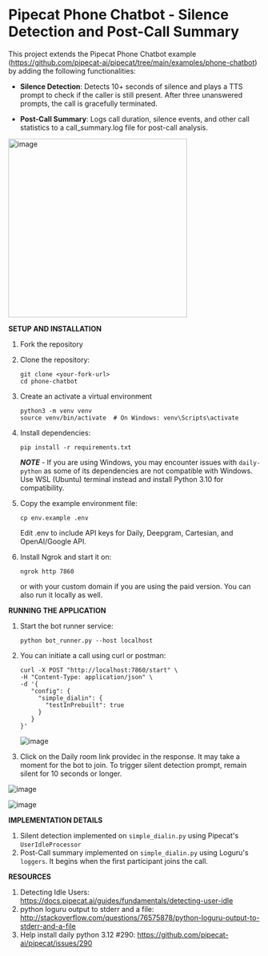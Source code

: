 # Pipecat Phone Chatbot - Silence Detection and Post-Call Summary

This project extends the Pipecat Phone Chatbot example (https://github.com/pipecat-ai/pipecat/tree/main/examples/phone-chatbot) by adding the following functionalities:

* **Silence Detection**: Detects 10+ seconds of silence and plays a TTS prompt to check if the caller is still present. After three unanswered prompts, the call is gracefully terminated.
  
* **Post-Call Summary**: Logs call duration, silence events, and other call statistics to a call_summary.log file for post-call analysis.

<img width="357" alt="image" src="https://github.com/user-attachments/assets/37453b29-17c2-4f58-96f4-50eca74ccc4b" />



**SETUP AND INSTALLATION**

1. Fork the repository
2. Clone the repository:
   ```
   git clone <your-fork-url>
   cd phone-chatbot
   ```
3. Create an activate a virtual environment
   ```
   python3 -m venv venv
   source venv/bin/activate  # On Windows: venv\Scripts\activate
   ```
4. Install dependencies:
   ```
   pip install -r requirements.txt
   ```
   ***NOTE*** - If you are using Windows, you may encounter issues with ```daily-python``` as some of its dependencies are not compatible with Windows. Use WSL (Ubuntu) terminal instead and install Python 3.10 for compatibility.

5. Copy the example environment file:
   ```
   cp env.example .env
   ```

   Edit .env to include API keys for Daily, Deepgram, Cartesian, and OpenAI/Google API.

6. Install Ngrok and start it on:
   ```
   ngrok http 7860

   ```

   or with your custom domain if you are using the paid version. You can also run it locally as well.


**RUNNING THE APPLICATION**
1. Start the bot runner service:
   ```
   python bot_runner.py --host localhost
   ```
2. You can initiate a call using curl or postman:
   ```
   curl -X POST "http://localhost:7860/start" \
   -H "Content-Type: application/json" \
   -d '{
      "config": {
        "simple_dialin": {
          "testInPrebuilt": true
        }
      }
   }'
   ```
   ![image](https://github.com/user-attachments/assets/c457489d-d9d5-451a-a2ae-1b9b82d95b29)

3. Click on the Daily room link providec in the response. It may take a moment for the bot to join. To trigger silent detection prompt, remain silent for 10 seconds or longer.

 ![image](https://github.com/user-attachments/assets/1fc7fe54-d5cf-4f68-9c00-821d540fda78)

 ![image](https://github.com/user-attachments/assets/603ef7db-d7e8-4db8-845b-571b4defb869)




**IMPLEMENTATION DETAILS**

1. Silent detection implemented on ```simple_dialin.py``` using Pipecat's ```UserIdleProcessor```
2. Post-Call summary implemented on ```simple_dialin.py``` using Loguru's ```loggers```. It begins when the first participant joins the call.

**RESOURCES**
1. Detecting Idle Users: https://docs.pipecat.ai/guides/fundamentals/detecting-user-idle
2. python loguru output to stderr and a file: http://stackoverflow.com/questions/76575878/python-loguru-output-to-stderr-and-a-file
3. Help install daily python 3.12 #290: https://github.com/pipecat-ai/pipecat/issues/290

   
